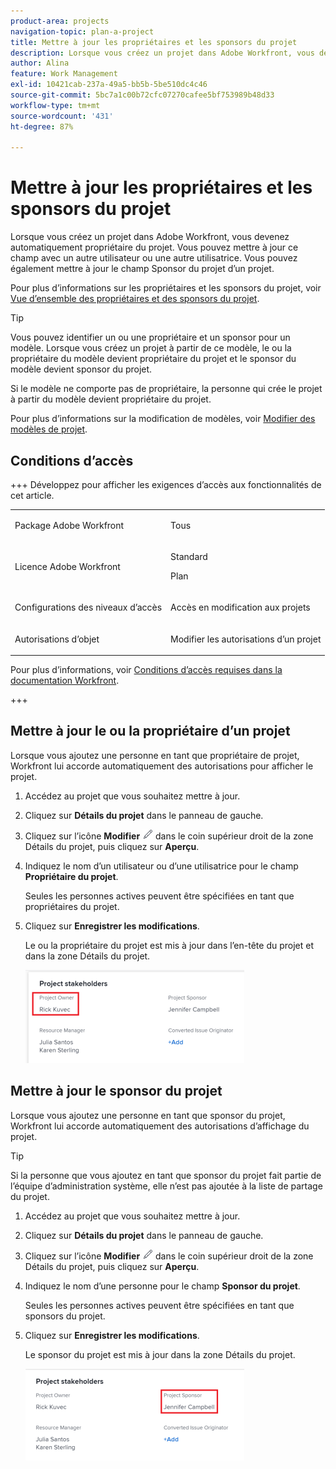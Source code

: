 ```yaml
---
product-area: projects
navigation-topic: plan-a-project
title: Mettre à jour les propriétaires et les sponsors du projet
description: Lorsque vous créez un projet dans Adobe Workfront, vous devenez automatiquement propriétaire du projet. Vous pouvez mettre à jour ce champ avec un autre utilisateur ou une autre utilisatrice. Vous pouvez également mettre à jour le champ Sponsor du projet d’un projet.
author: Alina
feature: Work Management
exl-id: 10421cab-237a-49a5-bb5b-5be510dc4c46
source-git-commit: 5bc7a1c00b72cfc07270cafee5bf753989b48d33
workflow-type: tm+mt
source-wordcount: '431'
ht-degree: 87%

---
```



# Mettre à jour les propriétaires et les sponsors du projet

<!--Audited: 07/2024-->

Lorsque vous créez un projet dans Adobe Workfront, vous devenez automatiquement propriétaire du projet. Vous pouvez mettre à jour ce champ avec un autre utilisateur ou une autre utilisatrice. Vous pouvez également mettre à jour le champ Sponsor du projet d’un projet.

Pour plus d’informations sur les propriétaires et les sponsors du projet, voir [Vue d’ensemble des propriétaires et des sponsors du projet](../../../manage-work/projects/planning-a-project/project-owners-and-sponsors.md).

>[!TIP]
>
>Vous pouvez identifier un ou une propriétaire et un sponsor pour un modèle. Lorsque vous créez un projet à partir de ce modèle, le ou la propriétaire du modèle devient propriétaire du projet et le sponsor du modèle devient sponsor du projet.
>
>Si le modèle ne comporte pas de propriétaire, la personne qui crée le projet à partir du modèle devient propriétaire du projet.
>
>Pour plus d’informations sur la modification de modèles, voir [Modifier des modèles de projet](../../../manage-work/projects/create-and-manage-templates/edit-templates.md).

## Conditions d’accès

+++ Développez pour afficher les exigences d’accès aux fonctionnalités de cet article. 

<table style="table-layout:auto"> 
 <col> 
 <col> 
 <tbody> 
  <tr> 
   <td role="rowheader">Package Adobe Workfront</td> 
   <td> <p>Tous</p> <p>  </p> </td> 
  </tr> 
  <tr> 
   <td role="rowheader">Licence Adobe Workfront</td> 
   <td><p>Standard</p> 
   <p>Plan</p> </td> 
  </tr> 
  <tr> 
   <td role="rowheader">Configurations des niveaux d’accès</td> 
   <td> <p>Accès en modification aux projets</p> </td> 
  </tr> 
  <tr> 
   <td role="rowheader">Autorisations d’objet</td> 
   <td> <p>Modifier les autorisations d’un projet</p> </td> 
  </tr> 
 </tbody> 
</table>

Pour plus d’informations, voir [Conditions d’accès requises dans la documentation Workfront](/help/quicksilver/administration-and-setup/add-users/access-levels-and-object-permissions/access-level-requirements-in-documentation.md).

+++

<!--Old:

<table style="table-layout:auto"> 
 <col> 
 <col> 
 <tbody> 
  <tr> 
   <td role="rowheader">Adobe Workfront plan</td> 
   <td> <p>Any</p> <p>  </p> </td> 
  </tr> 
  <tr> 
   <td role="rowheader">Adobe Workfront license*</td> 
   <td><p>New: Standard</p> 
   <p>Current: Plan </p> </td> 
  </tr> 
  <tr> 
   <td role="rowheader">Access level configurations*</td> 
   <td> <p>Edit access to Projects</p> </td> 
  </tr> 
  <tr> 
   <td role="rowheader">Object permissions</td> 
   <td> <p>Edit permissions to a project</p> </td> 
  </tr> 
 </tbody> 
</table>-->

## Mettre à jour le ou la propriétaire d’un projet

Lorsque vous ajoutez une personne en tant que propriétaire de projet, Workfront lui accorde automatiquement des autorisations pour afficher le projet.

1. Accédez au projet que vous souhaitez mettre à jour.
1. Cliquez sur **Détails du projet** dans le panneau de gauche.
1. Cliquez sur l’icône **Modifier** ![Modifier](assets/qs-edit-icon.png) dans le coin supérieur droit de la zone Détails du projet, puis cliquez sur **Aperçu**.

1. Indiquez le nom d’un utilisateur ou d’une utilisatrice pour le champ **Propriétaire du projet**.

   Seules les personnes actives peuvent être spécifiées en tant que propriétaires du projet.

1. Cliquez sur **Enregistrer les modifications**.

   Le ou la propriétaire du projet est mis à jour dans l’en-tête du projet et dans la zone Détails du projet.

   ![Propriétaire des parties prenantes du projet mis en surbrillance](assets/project-stakeholders-owner-highlighted-nwe-350x149.png)

## Mettre à jour le sponsor du projet

Lorsque vous ajoutez une personne en tant que sponsor du projet, Workfront lui accorde automatiquement des autorisations d’affichage du projet.

>[!TIP]
>
>Si la personne que vous ajoutez en tant que sponsor du projet fait partie de l’équipe d’administration système, elle n’est pas ajoutée à la liste de partage du projet.

1. Accédez au projet que vous souhaitez mettre à jour.
1. Cliquez sur **Détails du projet** dans le panneau de gauche.
1. Cliquez sur l’icône **Modifier** ![Modifier](assets/qs-edit-icon.png) dans le coin supérieur droit de la zone Détails du projet, puis cliquez sur **Aperçu**.

1. Indiquez le nom d’une personne pour le champ **Sponsor du projet**.

   Seules les personnes actives peuvent être spécifiées en tant que sponsors du projet.

1. Cliquez sur **Enregistrer les modifications**.

   Le sponsor du projet est mis à jour dans la zone Détails du projet.

   ![Les partenaires du projet sont mis en évidence](assets/project-stakeholders-sponsor-highlighted-nwe-350x147.png)
